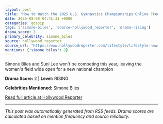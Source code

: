 ```yaml
---
layout: post
title: "How to Watch the 2025 U.S. Gymnastics Championships Online Free"
date: 2025-08-08 04:41:31 +0000
categories: gossip
tags: ['simone-biles', 'source-hollywood_reporter', 'drama-rising']
drama_score: 2
primary_celebrity: simone_biles
source: hollywood_reporter
source_url: "https://www.hollywoodreporter.com/lifestyle/lifestyle-news/watch-us-gymnastics-championships-online-free-streaming-1235573957/"
mentions: {'simone_biles': 2}
---
```


Simone Biles and Suni Lee won't be competing this year, leaving the women's field wide open for a new national champion

**Drama Score:** 2 | **Level:** RISING

**Celebrities Mentioned:** Simone Biles

[Read full article at Hollywood Reporter](https://www.hollywoodreporter.com/lifestyle/lifestyle-news/watch-us-gymnastics-championships-online-free-streaming-1235573957/)

---
*This post was automatically generated from RSS feeds. Drama scores are calculated based on mention frequency and source reliability.*
